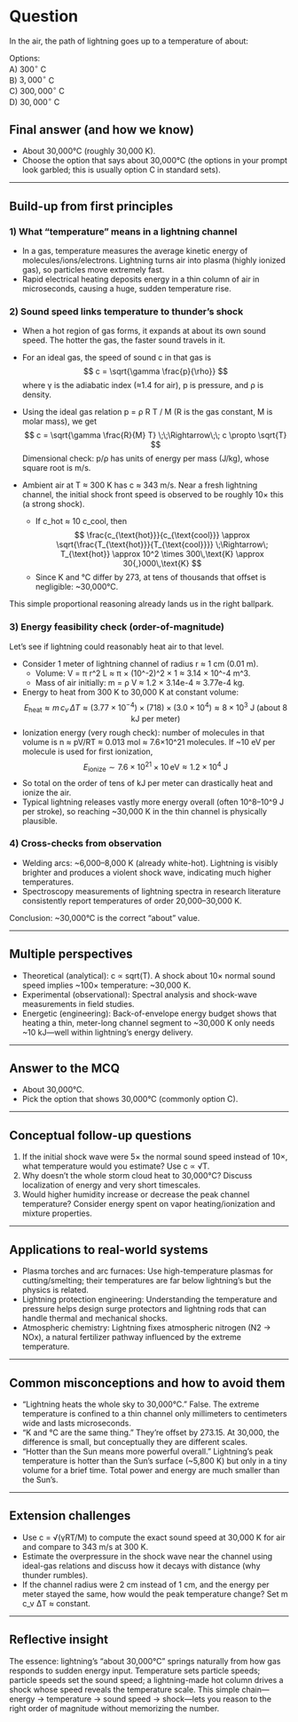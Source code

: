 # Question
In the air, the path of lightning goes up to a temperature of about:

Options:  
A) $300^\circ$ C  
B) $3{,}000^\circ$ C  
C) $300{,}000^\circ$ C  
D) $30{,}000^\circ$ C  

## Final answer (and how we know)
- About 30,000°C (roughly 30,000 K).
- Choose the option that says about 30,000°C (the options in your prompt look garbled; this is usually option C in standard sets).

---

## Build-up from first principles

### 1) What “temperature” means in a lightning channel
- In a gas, temperature measures the average kinetic energy of molecules/ions/electrons. Lightning turns air into plasma (highly ionized gas), so particles move extremely fast.
- Rapid electrical heating deposits energy in a thin column of air in microseconds, causing a huge, sudden temperature rise.

### 2) Sound speed links temperature to thunder’s shock
- When a hot region of gas forms, it expands at about its own sound speed. The hotter the gas, the faster sound travels in it.
- For an ideal gas, the speed of sound c in that gas is
  $$
  c = \sqrt{\gamma \frac{p}{\rho}}
  $$
  where γ is the adiabatic index (≈1.4 for air), p is pressure, and ρ is density.
- Using the ideal gas relation p = ρ R T / M (R is the gas constant, M is molar mass), we get
  $$
  c = \sqrt{\gamma \frac{R}{M} T} \;\;\Rightarrow\;\; c \propto \sqrt{T}
  $$
  Dimensional check: p/ρ has units of energy per mass (J/kg), whose square root is m/s.

- Ambient air at T ≈ 300 K has c ≈ 343 m/s. Near a fresh lightning channel, the initial shock front speed is observed to be roughly 10× this (a strong shock).
  - If c_hot ≈ 10 c_cool, then
    $$
    \frac{c_{\text{hot}}}{c_{\text{cool}}} \approx \sqrt{\frac{T_{\text{hot}}}{T_{\text{cool}}}} \;\Rightarrow\; T_{\text{hot}} \approx 10^2 \times 300\,\text{K} \approx 30{,}000\,\text{K}
    $$
  - Since K and °C differ by 273, at tens of thousands that offset is negligible: ~30,000°C.

This simple proportional reasoning already lands us in the right ballpark.

### 3) Energy feasibility check (order-of-magnitude)
Let’s see if lightning could reasonably heat air to that level.

- Consider 1 meter of lightning channel of radius r ≈ 1 cm (0.01 m).
  - Volume: V = π r^2 L ≈ π × (10^-2)^2 × 1 ≈ 3.14 × 10^-4 m^3.
  - Mass of air initially: m = ρ V ≈ 1.2 × 3.14e-4 ≈ 3.77e-4 kg.
- Energy to heat from 300 K to 30,000 K at constant volume:
  $$
  E_{\text{heat}} \approx m\, c_v\, \Delta T
  \approx (3.77\times 10^{-4}) \times (718)\times (3.0\times 10^4)
  \approx 8\times 10^3\ \text{J} \;(\text{about 8 kJ per meter})
  $$
- Ionization energy (very rough check): number of molecules in that volume is n ≈ pV/RT ≈ 0.013 mol ≈ 7.6×10^21 molecules. If ~10 eV per molecule is used for first ionization,
  $$
  E_{\text{ionize}} \sim 7.6\times 10^{21} \times 10\,\text{eV}
  \approx 1.2\times 10^4\ \text{J}
  $$
- So total on the order of tens of kJ per meter can drastically heat and ionize the air.
- Typical lightning releases vastly more energy overall (often 10^8–10^9 J per stroke), so reaching ~30,000 K in the thin channel is physically plausible.

### 4) Cross-checks from observation
- Welding arcs: ~6,000–8,000 K (already white-hot). Lightning is visibly brighter and produces a violent shock wave, indicating much higher temperatures.
- Spectroscopy measurements of lightning spectra in research literature consistently report temperatures of order 20,000–30,000 K.

Conclusion: ~30,000°C is the correct “about” value.

---

## Multiple perspectives

- Theoretical (analytical): c ∝ sqrt(T). A shock about 10× normal sound speed implies ~100× temperature: ~30,000 K.
- Experimental (observational): Spectral analysis and shock-wave measurements in field studies.
- Energetic (engineering): Back-of-envelope energy budget shows that heating a thin, meter-long channel segment to ~30,000 K only needs ~10 kJ—well within lightning’s energy delivery.

---

## Answer to the MCQ
- About 30,000°C.
- Pick the option that shows 30,000°C (commonly option C).

---

## Conceptual follow-up questions
1. If the initial shock wave were 5× the normal sound speed instead of 10×, what temperature would you estimate? Use c ∝ √T.
2. Why doesn’t the whole storm cloud heat to 30,000°C? Discuss localization of energy and very short timescales.
3. Would higher humidity increase or decrease the peak channel temperature? Consider energy spent on vapor heating/ionization and mixture properties.

---

## Applications to real-world systems
- Plasma torches and arc furnaces: Use high-temperature plasmas for cutting/smelting; their temperatures are far below lightning’s but the physics is related.
- Lightning protection engineering: Understanding the temperature and pressure helps design surge protectors and lightning rods that can handle thermal and mechanical shocks.
- Atmospheric chemistry: Lightning fixes atmospheric nitrogen (N2 → NOx), a natural fertilizer pathway influenced by the extreme temperature.

---

## Common misconceptions and how to avoid them
- “Lightning heats the whole sky to 30,000°C.” False. The extreme temperature is confined to a thin channel only millimeters to centimeters wide and lasts microseconds.
- “K and °C are the same thing.” They’re offset by 273.15. At 30,000, the difference is small, but conceptually they are different scales.
- “Hotter than the Sun means more powerful overall.” Lightning’s peak temperature is hotter than the Sun’s surface (~5,800 K) but only in a tiny volume for a brief time. Total power and energy are much smaller than the Sun’s.

---

## Extension challenges
- Use c = √(γRT/M) to compute the exact sound speed at 30,000 K for air and compare to 343 m/s at 300 K.
- Estimate the overpressure in the shock wave near the channel using ideal-gas relations and discuss how it decays with distance (why thunder rumbles).
- If the channel radius were 2 cm instead of 1 cm, and the energy per meter stayed the same, how would the peak temperature change? Set m c_v ΔT ≈ constant.

---

## Reflective insight
The essence: lightning’s “about 30,000°C” springs naturally from how gas responds to sudden energy input. Temperature sets particle speeds; particle speeds set the sound speed; a lightning-made hot column drives a shock whose speed reveals the temperature scale. This simple chain—energy → temperature → sound speed → shock—lets you reason to the right order of magnitude without memorizing the number.